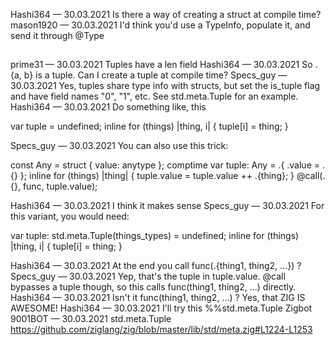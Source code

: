 Hashi364
—
30.03.2021
Is there a way of creating a struct at compile time?
mason1920
—
30.03.2021
I'd think you'd use a TypeInfo, populate it, and send it through @Type

##

prime31
—
30.03.2021
Tuples have a len field
Hashi364
—
30.03.2021
So .{a, b} is a tuple. Can I create a tuple at compile time?
Specs_guy
—
30.03.2021
Yes, tuples share type info with structs, but set the is_tuple flag and have field names "0", "1", etc. See std.meta.Tuple for an example.
Hashi364
—
30.03.2021
Do something like, this

var tuple = undefined;
inline for (things) |thing, i| {
tuple[i] = thing;
}

Specs_guy
—
30.03.2021
You can also use this trick:

const Any = struct { value: anytype };
comptime var tuple: Any = .{ .value = .{} };
inline for (things) |thing| {
tuple.value = tuple.value ++ .{thing};
}
@call(.{}, func, tuple.value);

Hashi364
—
30.03.2021
I think it makes sense
Specs_guy
—
30.03.2021
For this variant, you would need:

var tuple: std.meta.Tuple(things_types) = undefined;
inline for (things) |thing, i| {
tuple[i] = thing;
}

Hashi364
—
30.03.2021
At the end you call func(.{thing1, thing2, ...}) ?
Specs_guy
—
30.03.2021
Yep, that's the tuple in tuple.value.
@call bypasses a tuple though, so this calls
func(thing1, thing2, ...) directly.
Hashi364
—
30.03.2021
Isn't it func(thing1, thing2, ...) ?
Yes, that
ZIG IS AWESOME!
Hashi364
—
30.03.2021
I'll try this
%%std.meta.Tuple
Zigbot 9001BOT
—
30.03.2021
std.meta.Tuple
https://github.com/ziglang/zig/blob/master/lib/std/meta.zig#L1224-L1253
